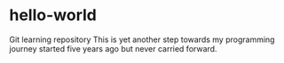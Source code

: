# hello-world
Git learning repository
This is yet another step towards my programming journey started five years ago but never carried forward.
